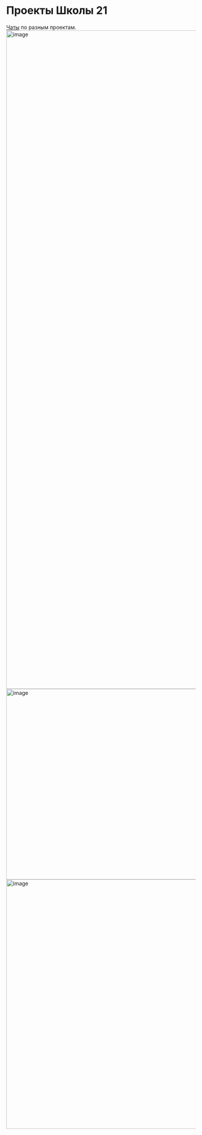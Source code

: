 # Проекты Школы 21
[Чаты](https://telegra.ph/CHaty-S21-05-11) по разным проектам.
<img width="1745" alt="image" src="https://user-images.githubusercontent.com/58044383/228354195-eaad3527-5c1c-4c02-a562-ef4a90a022ac.png">
<img width="505" alt="image" src="https://user-images.githubusercontent.com/58044383/228354345-96f1ee4c-3c2b-439e-91c6-dbe3a5fcee46.png">
<img width="661" alt="image" src="https://user-images.githubusercontent.com/58044383/228355212-2feeba60-46f3-4816-9bf4-9666b173f71a.png">
